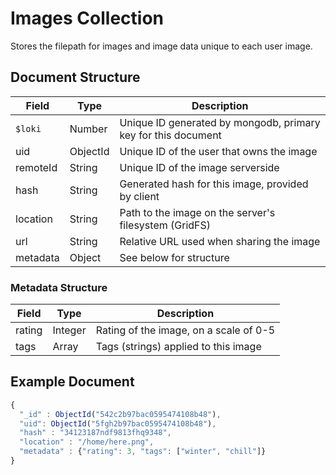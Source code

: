 # Images Collection

Stores the filepath for images and image data unique to each user image.

## Document Structure

| Field        | Type     | Description                                                      |
|--------------|----------|------------------------------------------------------------------|
| `$loki`      | Number   | Unique ID generated by mongodb, primary key for this document    |
| uid          | ObjectId | Unique ID of the user that owns the image                        |
| remoteId     | String   | Unique ID of the image serverside                                |
| hash         | String   | Generated hash for this image, provided by client                |
| location     | String   | Path to the image on the server's filesystem (GridFS)            |
| url          | String   | Relative URL used when sharing the image                         |
| metadata     | Object   | See below for structure                                          |

### Metadata Structure

| Field        | Type     | Description                                                      |
|--------------|----------|------------------------------------------------------------------|
| rating       | Integer  | Rating of the image, on a scale of 0-5                           |
| tags         | Array    | Tags (strings) applied to this image                             |

## Example Document

```js
{
  "_id" : ObjectId("542c2b97bac0595474108b48"),
  "uid": ObjectId("5fgh2b97bac0595474108b48"),
  "hash" : "34123187ndf9813fhq9348",
  "location" : "/home/here.png",
  "metadata" : {"rating": 3, "tags": ["winter", "chill"]}
}
```

